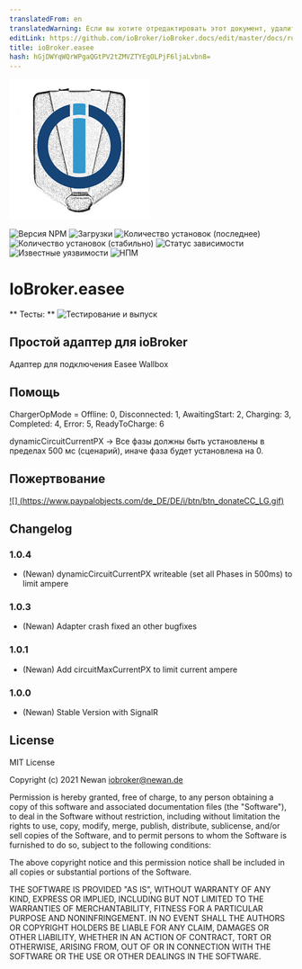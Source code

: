 ```yaml
---
translatedFrom: en
translatedWarning: Если вы хотите отредактировать этот документ, удалите поле «translationFrom», в противном случае этот документ будет снова автоматически переведен
editLink: https://github.com/ioBroker/ioBroker.docs/edit/master/docs/ru/adapterref/iobroker.easee/README.md
title: ioBroker.easee
hash: hGjDWYqWQrWPgaQGtPV2tZMVZTYEgOLPjF6ljaLvbn8=
---
```

![Логотип](../../../en/adapterref/iobroker.easee/admin/easee.png)

![Версия NPM](http://img.shields.io/npm/v/iobroker.easee.svg)
![Загрузки](https://img.shields.io/npm/dm/iobroker.easee.svg)
![Количество установок (последнее)](http://iobroker.live/badges/easee-installed.svg)
![Количество установок (стабильно)](http://iobroker.live/badges/easee-stable.svg)
![Статус зависимости](https://img.shields.io/david/Newan/iobroker.easee.svg)
![Известные уязвимости](https://snyk.io/test/github/Newan/ioBroker.easee/badge.svg)
![НПМ](https://nodei.co/npm/iobroker.easee.png?downloads=true)

# IoBroker.easee
** Тесты: ** ![Тестирование и выпуск](https://github.com/Newan/ioBroker.easee/workflows/Test%20and%20Release/badge.svg)

## Простой адаптер для ioBroker
Адаптер для подключения Easee Wallbox

## Помощь
ChargerOpMode = Offline: 0, Disconnected: 1, AwaitingStart: 2, Charging: 3, Completed: 4, Error: 5, ReadyToCharge: 6

dynamicCircuitCurrentPX -> Все фазы должны быть установлены в пределах 500 мс (сценарий), иначе фаза будет установлена на 0.

## Пожертвование
[![] (https://www.paypalobjects.com/de_DE/DE/i/btn/btn_donateCC_LG.gif)](https://www.paypal.com/cgi-bin/webscr?cmd=_s-xclick&hosted_button_id=L55UBQJKJEUJL)

## Changelog
### 1.0.4
* (Newan) dynamicCircuitCurrentPX writeable (set all Phases in 500ms) to limit ampere 

### 1.0.3
* (Newan) Adapter crash fixed an other bugfixes

### 1.0.1
* (Newan) Add circuitMaxCurrentPX to limit current ampere

### 1.0.0
* (Newan) Stable Version with SignalR

## License
MIT License

Copyright (c) 2021 Newan <iobroker@newan.de>

Permission is hereby granted, free of charge, to any person obtaining a copy
of this software and associated documentation files (the "Software"), to deal
in the Software without restriction, including without limitation the rights
to use, copy, modify, merge, publish, distribute, sublicense, and/or sell
copies of the Software, and to permit persons to whom the Software is
furnished to do so, subject to the following conditions:

The above copyright notice and this permission notice shall be included in all
copies or substantial portions of the Software.

THE SOFTWARE IS PROVIDED "AS IS", WITHOUT WARRANTY OF ANY KIND, EXPRESS OR
IMPLIED, INCLUDING BUT NOT LIMITED TO THE WARRANTIES OF MERCHANTABILITY,
FITNESS FOR A PARTICULAR PURPOSE AND NONINFRINGEMENT. IN NO EVENT SHALL THE
AUTHORS OR COPYRIGHT HOLDERS BE LIABLE FOR ANY CLAIM, DAMAGES OR OTHER
LIABILITY, WHETHER IN AN ACTION OF CONTRACT, TORT OR OTHERWISE, ARISING FROM,
OUT OF OR IN CONNECTION WITH THE SOFTWARE OR THE USE OR OTHER DEALINGS IN THE
SOFTWARE.